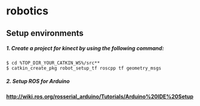 # robotics

## Setup environments

##### 1. Create a project for kinect by using the following command:

```
$ cd %TOP_DIR_YOUR_CATKIN_WS%/src**
$ catkin_create_pkg robot_setup_tf roscpp tf geometry_msgs
```

##### 2. Setup ROS for Arduino

  **http://wiki.ros.org/rosserial_arduino/Tutorials/Arduino%20IDE%20Setup**
